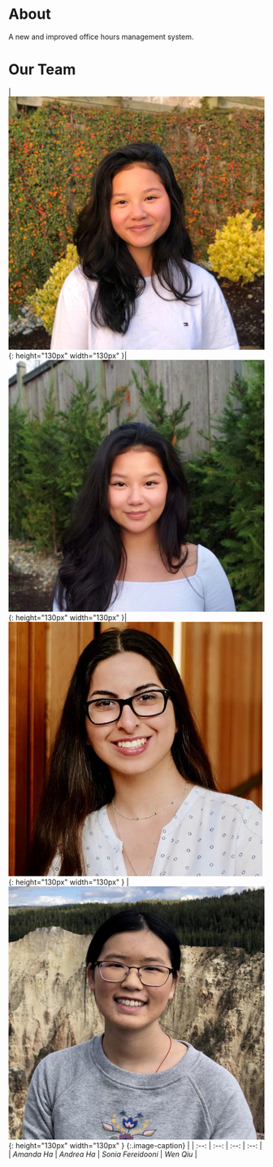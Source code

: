 # About
A new and improved office hours management system.

# Our Team

| ![Amanda profile](img/AmandaProfile.jpg){: height="130px" width="130px" }|![Andrea profile](img/AndreaProfile.jpg){: height="130px" width="130px" }|![Sonia profile](img/SoniaProfile.png){: height="130px" width="130px" } | ![Wen profile](img/WenProfile.jpg){: height="130px" width="130px" }
{:.image-caption} |
|     :--:    |     :--:    |        :--:        |    :--:   |
| *Amanda Ha* | *Andrea Ha* | *Sonia Fereidooni* | *Wen Qiu* |
